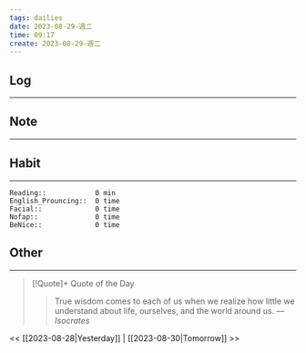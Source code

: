 ```yaml
---
tags: dailies  
date: 2023-08-29-週二
time: 09:17
create: 2023-08-29-週二
---
```


## Log
---

## Note
---

## Habit
---
```
Reading::            0 min
English_Prouncing::  0 time
Facial::             0 time
Nofap::              0 time
BeNice::             0 time

```
## Other
---

> [!Quote]+ Quote of the Day
> > True wisdom comes to each of us when we realize how little we understand about life, ourselves, and the world around us.
> — <cite>Isocrates</cite>

<< [[2023-08-28|Yesterday]] | [[2023-08-30|Tomorrow]] >>